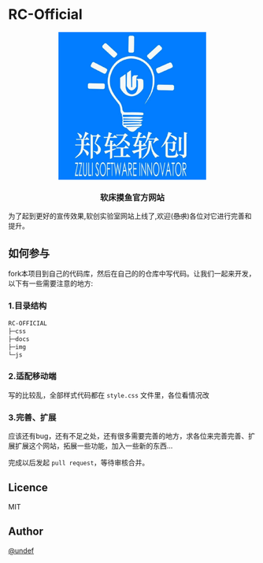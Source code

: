 # RC-Official

<div style="width: 100%;display: flex;justify-content: center;"><img src="./img/logo.jpg" height="300" width="300"></div>

### <p align="center">软床摸鱼官方网站</p>

为了起到更好的宣传效果,软创实验室网站上线了,欢迎(~~恳求~~)各位对它进行完善和提升。

## **如何参与**

fork本项目到自己的代码库，然后在自己的的仓库中写代码。让我们一起来开发，以下有一些需要注意的地方:

### **1.目录结构**

``` console
RC-OFFICIAL
├─css
├─docs
├─img
└─js
```

### **2.适配移动端**

写的比较乱，全部样式代码都在 `style.css` 文件里，各位看情况改

### **3.完善、扩展**

应该还有bug，还有不足之处，还有很多需要完善的地方，求各位来完善完善、扩展扩展这个网站，拓展一些功能，加入一些新的东西...

完成以后发起 `pull request`，等待审核合并。

## **Licence**

MIT

## **Author**

[@undef](https://github.com/miaochenxi)